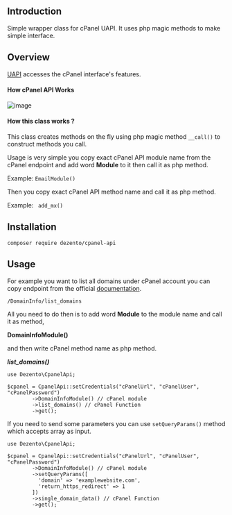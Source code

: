 ## Introduction

Simple wrapper class for cPanel UAPI. It uses php magic methods to make simple interface.

## Overview

[UAPI](https://api.docs.cpanel.net/cpanel/introduction/) accesses the cPanel interface's features. 

#### How cPanel API Works


![image](https://user-images.githubusercontent.com/15669109/115955664-37cda200-a4f8-11eb-983c-39de9dc281a0.png)

#### How this class works ?

This class creates methods on the fly using php magic method ```__call()``` to construct methods you call. 

Usage is very simple you copy exact cPanel API module name from the cPanel endpoint and add word **Module** to it then call it as php method.

Example:
```EmailModule()```

Then you copy exact cPanel API method name and call it as php method.

Example:
``` add_mx()```

## Installation
```
composer require dezento/cpanel-api
```

## Usage


For example you want to list all domains under cPanel account you can copy 
endpoint from the official [documentation](https://api.docs.cpanel.net/openapi/cpanel/operation/list_domains/).

```
/DomainInfo/list_domains
```

All you need to do then is to add word **Module** to the module name and call it as method,

 **DomainInfoModule()**

and then write cPanel method name as php method.

***list_domains()***

```
use Dezento\CpanelApi;

$cpanel = CpanelApi::setCredentials("cPanelUrl", "cPanelUser", "cPanelPassword")
        ->DomainInfoModule() // cPanel module
        ->list_domains() // cPanel Function
        ->get();
```

If you need to send some parameters you can use ```setQueryParams()``` method
which accepts array as input.
```
use Dezento\CpanelApi;

$cpanel = CpanelApi::setCredentials("cPanelUrl", "cPanelUser", "cPanelPassword")
        ->DomainInfoModule() // cPanel module
        ->setQueryParams([
          'domain' => 'examplewebsite.com',
          'return_https_redirect' => 1 
        ])
        ->single_domain_data() // cPanel Function
        ->get();
```

